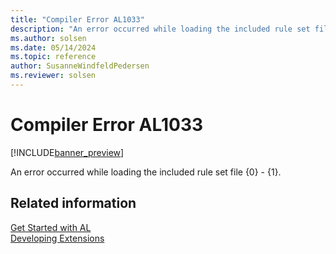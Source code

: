 ```yaml
---
title: "Compiler Error AL1033"
description: "An error occurred while loading the included rule set file {0} - {1}."
ms.author: solsen
ms.date: 05/14/2024
ms.topic: reference
author: SusanneWindfeldPedersen
ms.reviewer: solsen
---
```

[//]: # (START>DO_NOT_EDIT)
[//]: # (IMPORTANT:Do not edit any of the content between here and the END>DO_NOT_EDIT.)
[//]: # (Any modifications should be made in the .xml files in the ModernDev repo.)
# Compiler Error AL1033

[!INCLUDE[banner_preview](../includes/banner_preview.md)]

An error occurred while loading the included rule set file {0} - {1}.


[//]: # (IMPORTANT: END>DO_NOT_EDIT)
## Related information  
[Get Started with AL](../devenv-get-started.md)  
[Developing Extensions](../devenv-dev-overview.md)  